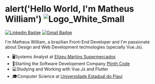 # alert('Hello World, I'm Matheus William') ![Logo_White_Small](https://user-images.githubusercontent.com/22848998/118201564-22c89c80-b42e-11eb-9e08-f2773d255fcd.png)

[![Linkedin Badge](https://img.shields.io/badge/-Matheus%20William-141B4D?style=flat-square&logo=Linkedin&logoColor=EF4B81&link=https://www.linkedin.com/in/matheus-william-6a10a1185/)](https://www.linkedin.com/in/matheus-william-6a10a1185/) 
[![Gmail Badge](https://img.shields.io/badge/-matheuswilliamdev@gmail.com-141B4D?style=flat-square&logo=Gmail&logoColor=EF4B81&link=mailto:matheuswilliamdev@gmail.com)](mailto:matheuswilliamdev@gmail.com)

I'm Matheus William, a brazilian Front-End Developer and I'm passionate about Design and Web Development technologies (specially Vue.Js). 

- 🖥️Systems Analyst at [Elizeu Martins Supermercados](https://www.elizeumartins.com.br/)
- 🏢Starting the Software Development Company [Plinth Code](https://www.instagram.com/plinthcode/)
- 💻Studying and Working with Vue.Js and Flutter
- 🎓Computer Science at [Universidade Estadual do Piauí](https://www.uespi.br/site/)

